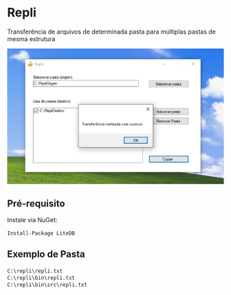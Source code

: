 # Repli
Transferência de arquivos de determinada pasta para múltiplas pastas de mesma estrutura

![Repli](https://github.com/praiakov/repli/blob/master/repli.PNG)

## Pré-requisito

Instale via NuGet:

```
Install-Package LiteDB
```

## Exemplo de Pasta

```
C:\repli\repli.txt
C:\repli\bin\repli.txt
C:\repli\bin\src\repli.txt
```
